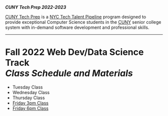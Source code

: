 **_CUNY Tech Prep 2022-2023_**

[CUNY Tech Prep](https://cunytechprep.org/) is a [NYC Tech Talent Pipeline](http://www.techtalentpipeline.nyc/) program designed to provide exceptional Computer Science students in the [CUNY](https://www.cuny.edu/) senior college system with in-demand software development and professional skills.

---

# Fall 2022 Web Dev/Data Science Track <br />_Class Schedule and Materials_

<!-- ## Summer/Winter Prep Work

[Summer Homework](link) -->


- Tuesday Class
- Wednesday Class
- Thursday Class
- [Friday 3pm Class](friday-3.md)
- [Friday 6pm Class](friday-6pm.md)
